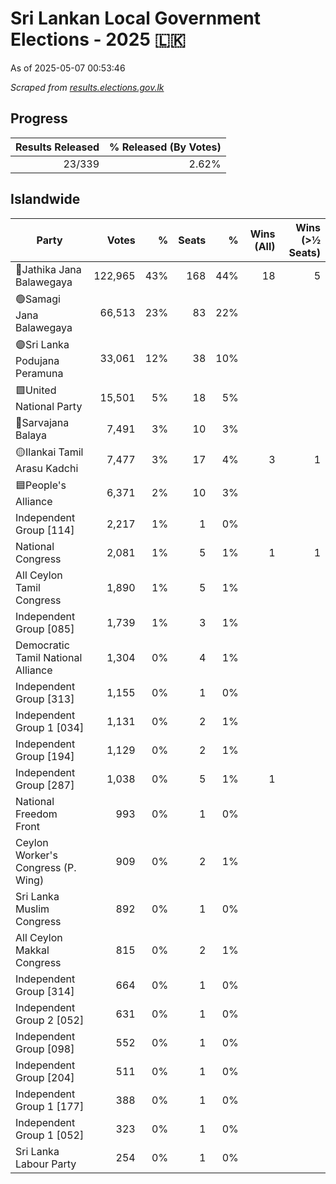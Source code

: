 # Sri Lankan Local Government Elections - 2025 🇱🇰

As of 2025-05-07 00:53:46

*Scraped from [results.elections.gov.lk](https://results.elections.gov.lk)*

## Progress

| Results Released | % Released (By Votes) |
|--:|--:|
|23/339|2.62%|

## Islandwide

| Party | Votes | %  | Seats | % | Wins (All) | Wins (>½ Seats) |
|---|--:|--:|--:|--:|--:|--:|
|🔴Jathika Jana Balawegaya|122,965|43%|168|44%|18|5|
|🟢Samagi Jana Balawegaya|66,513|23%|83|22%|||
|🟣Sri Lanka Podujana Peramuna|33,061|12%|38|10%|||
|🟩United National Party|15,501|5%|18|5%|||
|🔵Sarvajana Balaya|7,491|3%|10|3%|||
|🟡Ilankai Tamil Arasu Kadchi|7,477|3%|17|4%|3|1|
|🟦People's Alliance|6,371|2%|10|3%|||
|Independent Group [114]|2,217|1%|1|0%|||
|National Congress|2,081|1%|5|1%|1|1|
|All Ceylon Tamil Congress|1,890|1%|5|1%|||
|Independent Group [085]|1,739|1%|3|1%|||
|Democratic Tamil National Alliance|1,304|0%|4|1%|||
|Independent Group [313]|1,155|0%|1|0%|||
|Independent Group 1 [034]|1,131|0%|2|1%|||
|Independent Group [194]|1,129|0%|2|1%|||
|Independent Group [287]|1,038|0%|5|1%|1||
|National Freedom Front|993|0%|1|0%|||
|Ceylon Worker's Congress (P. Wing)|909|0%|2|1%|||
|Sri Lanka Muslim Congress|892|0%|1|0%|||
|All Ceylon Makkal Congress|815|0%|2|1%|||
|Independent Group [314]|664|0%|1|0%|||
|Independent Group 2 [052]|631|0%|1|0%|||
|Independent Group [098]|552|0%|1|0%|||
|Independent Group [204]|511|0%|1|0%|||
|Independent Group 1 [177]|388|0%|1|0%|||
|Independent Group 1 [052]|323|0%|1|0%|||
|Sri Lanka Labour Party|254|0%|1|0%|||
